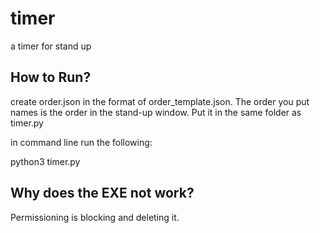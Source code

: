 # timer
a timer for stand up

## How to Run?
create order.json in the format of order_template.json. The order you put names is the order in the stand-up window. Put it in the same folder as timer.py

in command line run the following:

python3 timer.py

## Why does the EXE not work?
Permissioning is blocking and deleting it.